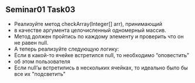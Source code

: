 ## Seminar01 Task03

- Реализуйте метод checkArray(Integer[] arr), принимающий
- в качестве аргумента целочисленный одномерный массив.
- Метод должен пройтись по каждому элементу и проверить что он не равен null.
- А теперь реализуйте следующую логику:
- Если в какой-то ячейке встретился null, то необходимо “оповестить”
- об этом пользователя
- Если null’ы встретились в нескольких ячейках, то идеально было бы все их "подсветить"

